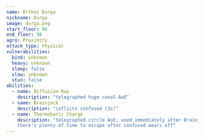 ```yaml
---
name: Orthos Durga
nickname: Durga
image: durga.png
start_floor: 96
end_floor: 98
agro: Proximity
attack_type: Physical
vulnerabilities:
  bind: unknown
  heavy: unknown
  sleep: false
  slow: unknown
  stun: false
abilities:
  - name: Diffusion Ray
    description: "telegraphed huge conal AoE"
  - name: Brainjack
    description: "inflicts confused (3s)"
  - name: Thermobaric Charge
    description: "telegraphed circle AoE; used immediately after Brainjack, but
    there's plenty of time to escape after confused wears off"
---
```

